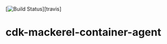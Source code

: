 [![Build Status](https://travis-ci.org/aereal/cdk-mackerel-container-agent.png?branch=master)][travis]

# cdk-mackerel-container-agent
